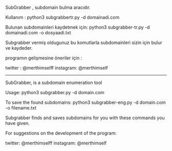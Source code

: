 SubGrabber , subdomain bulma aracıdır.

Kullanım : python3 subgrabbertr.py -d domainadi.com

Bulunan subdomainleri kaydetmek için: python3 subgrabber-tr.py -d domainadi.com -o dosyaadi.txt

Subgrabber vermiş oldugunuz bu komutlarla subdomainleri sizin için bulur ve kaydeder.

programın gelişmesine öneriler için :

twitter : @merthimselff instagram: @merthimself

------

SubGrabber, is a subdomain enumeration tool

Usage: python3 subgrabber.py -d domain.com

To save the found subdomains: python3 subgrabber-eng.py -d domain.com -o filename.txt

Subgrabber finds and saves subdomains for you with these commands you have given.

For suggestions on the development of the program:

twitter: @merthimselff instagram: @merthimself
